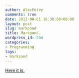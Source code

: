 ```yaml
---
author: AlexForey
comments: true
date: 2012-08-01 16:38:00+00:00
layout: post
slug: markpond
title: Markpond.
wordpress_id: 504
categories:
- Programming
tags:
- markpond
---
```


[Here it is.](http://blog.markpond.com/post/28485004763/beginning)
